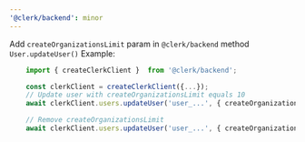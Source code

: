 ```yaml
---
'@clerk/backend': minor
---
```


Add `createOrganizationsLimit` param in `@clerk/backend` method `User.updateUser()`
Example:

```typescript
    import { createClerkClient }  from '@clerk/backend';

    const clerkClient = createClerkClient({...});
    // Update user with createOrganizationsLimit equals 10
    await clerkClient.users.updateUser('user_...', { createOrganizationsLimit: 10 })

    // Remove createOrganizationsLimit
    await clerkClient.users.updateUser('user_...', { createOrganizationsLimit: 0 })
```
